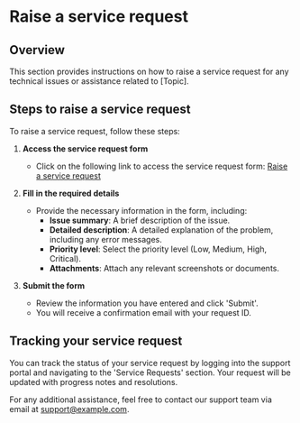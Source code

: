 # Raise a service request

## Overview

This section provides instructions on how to raise a service request for any technical issues or assistance related to [Topic].

## Steps to raise a service request

To raise a service request, follow these steps:

1. **Access the service request form**
   - Click on the following link to access the service request form: [Raise a service request](https://go.gov.sg/example ':target=_blank')

2. **Fill in the required details**
   - Provide the necessary information in the form, including:
     - **Issue summary**: A brief description of the issue.
     - **Detailed description**: A detailed explanation of the problem, including any error messages.
     - **Priority level**: Select the priority level (Low, Medium, High, Critical).
     - **Attachments**: Attach any relevant screenshots or documents.

3. **Submit the form**
   - Review the information you have entered and click 'Submit'.
   - You will receive a confirmation email with your request ID.

## Tracking your service request

You can track the status of your service request by logging into the support portal and navigating to the 'Service Requests' section. Your request will be updated with progress notes and resolutions.

For any additional assistance, feel free to contact our support team via email at [support@example.com](mailto:support@example.com).